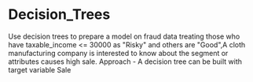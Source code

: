 # Decision_Trees
Use decision trees to prepare a model on fraud data  treating those who have taxable_income &lt;= 30000 as "Risky" and others are "Good",A cloth manufacturing company is interested to know about the segment or attributes causes high sale.  Approach - A decision tree can be built with target variable Sale
